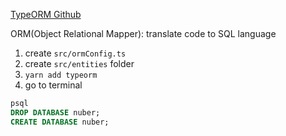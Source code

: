 [TypeORM Github](https://github.com/typeorm/typeorm)

ORM(Object Relational Mapper):
translate code to SQL language

1. create `src/ormConfig.ts`
2. create `src/entities` folder
3. `yarn add typeorm`
4. go to terminal
```sql
psql
DROP DATABASE nuber;
CREATE DATABASE nuber;
```
<!--stackedit_data:
eyJoaXN0b3J5IjpbMTAyNDAwOTUxMCw4MjM3NjgyMTYsNzU0ND
EwMzQ1LDEyOTE2MzEzMDAsLTE5NjM1MTkxOTUsMTQ4NTgwMTk1
MV19
-->